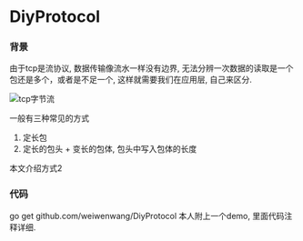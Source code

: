 # DiyProtocol

### 背景

由于tcp是流协议, 数据传输像流水一样没有边界, 无法分辨一次数据的读取是一个包还是多个，或者是不足一个, 这样就需要我们在应用层,
自己来区分.

![tcp字节流](https://i.loli.net/2018/11/15/5bed7f16bfa3c.png)

一般有三种常见的方式
1. 定长包
2. 定长的包头 + 变长的包体, 包头中写入包体的长度


本文介绍方式2

### 代码

go get github.com/weiwenwang/DiyProtocol
本人附上一个demo, 里面代码注释详细.
